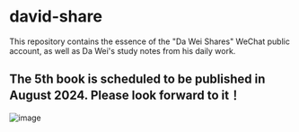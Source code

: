 # david-share
This repository contains the essence of the "Da Wei Shares" WeChat public account, as well as Da Wei's study notes from his daily work. 
## The 5th book is scheduled to be published in August 2024. Please look forward to it！
![image](https://github.com/davidsajare/david-share/blob/master/IMAGES/Bookcover.png)

